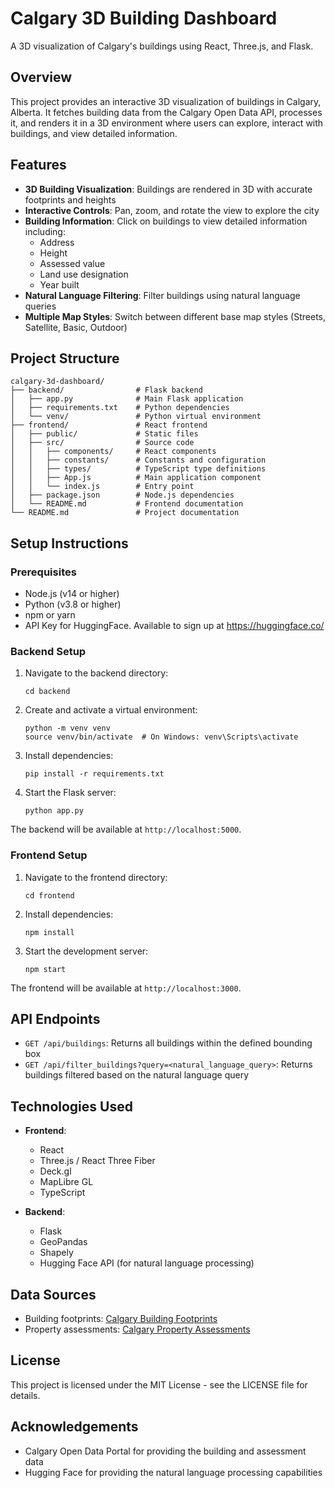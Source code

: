# Calgary 3D Building Dashboard

A 3D visualization of Calgary's buildings using React, Three.js, and Flask.

## Overview

This project provides an interactive 3D visualization of buildings in Calgary, Alberta. It fetches building data from the Calgary Open Data API, processes it, and renders it in a 3D environment where users can explore, interact with buildings, and view detailed information.

## Features

- **3D Building Visualization**: Buildings are rendered in 3D with accurate footprints and heights
- **Interactive Controls**: Pan, zoom, and rotate the view to explore the city
- **Building Information**: Click on buildings to view detailed information including:
  - Address
  - Height
  - Assessed value
  - Land use designation
  - Year built
- **Natural Language Filtering**: Filter buildings using natural language queries
- **Multiple Map Styles**: Switch between different base map styles (Streets, Satellite, Basic, Outdoor)

## Project Structure

```
calgary-3d-dashboard/
├── backend/                # Flask backend
│   ├── app.py              # Main Flask application
│   ├── requirements.txt    # Python dependencies
│   └── venv/               # Python virtual environment
├── frontend/               # React frontend
│   ├── public/             # Static files
│   ├── src/                # Source code
│   │   ├── components/     # React components
│   │   ├── constants/      # Constants and configuration
│   │   ├── types/          # TypeScript type definitions
│   │   ├── App.js          # Main application component
│   │   └── index.js        # Entry point
│   ├── package.json        # Node.js dependencies
│   └── README.md           # Frontend documentation
└── README.md               # Project documentation
```

## Setup Instructions

### Prerequisites

- Node.js (v14 or higher)
- Python (v3.8 or higher)
- npm or yarn
- API Key for HuggingFace. Available to sign up at https://huggingface.co/

### Backend Setup

1. Navigate to the backend directory:
   ```
   cd backend
   ```

2. Create and activate a virtual environment:
   ```
   python -m venv venv
   source venv/bin/activate  # On Windows: venv\Scripts\activate
   ```

3. Install dependencies:
   ```
   pip install -r requirements.txt
   ```

4. Start the Flask server:
   ```
   python app.py
   ```

The backend will be available at `http://localhost:5000`.

### Frontend Setup

1. Navigate to the frontend directory:
   ```
   cd frontend
   ```

2. Install dependencies:
   ```
   npm install
   ```

3. Start the development server:
   ```
   npm start
   ```

The frontend will be available at `http://localhost:3000`.

## API Endpoints

- `GET /api/buildings`: Returns all buildings within the defined bounding box
- `GET /api/filter_buildings?query=<natural_language_query>`: Returns buildings filtered based on the natural language query

## Technologies Used

- **Frontend**:
  - React
  - Three.js / React Three Fiber
  - Deck.gl
  - MapLibre GL
  - TypeScript

- **Backend**:
  - Flask
  - GeoPandas
  - Shapely
  - Hugging Face API (for natural language processing)

## Data Sources

- Building footprints: [Calgary Building Footprints](https://data.calgary.ca/Government/Building-Footprints/cchr-krqg)
- Property assessments: [Calgary Property Assessments](https://data.calgary.ca/Government/Property-Assessments/4bsw-nn7w)

## License

This project is licensed under the MIT License - see the LICENSE file for details.

## Acknowledgements

- Calgary Open Data Portal for providing the building and assessment data
- Hugging Face for providing the natural language processing capabilities 
